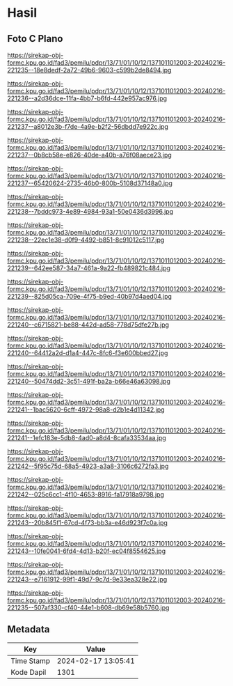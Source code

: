 # Hasil

## Foto C Plano

https://sirekap-obj-formc.kpu.go.id/fad3/pemilu/pdpr/13/71/01/10/12/1371011012003-20240216-221235--18e8dedf-2a72-49b6-9603-c599b2de8494.jpg

https://sirekap-obj-formc.kpu.go.id/fad3/pemilu/pdpr/13/71/01/10/12/1371011012003-20240216-221236--a2d36dce-11fa-4bb7-b6fd-442e957ac976.jpg

https://sirekap-obj-formc.kpu.go.id/fad3/pemilu/pdpr/13/71/01/10/12/1371011012003-20240216-221237--a8012e3b-f7de-4a9e-b2f2-56dbdd7e922c.jpg

https://sirekap-obj-formc.kpu.go.id/fad3/pemilu/pdpr/13/71/01/10/12/1371011012003-20240216-221237--0b8cb58e-e826-40de-a40b-a76f08aece23.jpg

https://sirekap-obj-formc.kpu.go.id/fad3/pemilu/pdpr/13/71/01/10/12/1371011012003-20240216-221237--65420624-2735-46b0-800b-5108d37148a0.jpg

https://sirekap-obj-formc.kpu.go.id/fad3/pemilu/pdpr/13/71/01/10/12/1371011012003-20240216-221238--7bddc973-4e89-4984-93a1-50e0436d3996.jpg

https://sirekap-obj-formc.kpu.go.id/fad3/pemilu/pdpr/13/71/01/10/12/1371011012003-20240216-221238--22ec1e38-d0f9-4492-b851-8c91012c5117.jpg

https://sirekap-obj-formc.kpu.go.id/fad3/pemilu/pdpr/13/71/01/10/12/1371011012003-20240216-221239--642ee587-34a7-461a-9a22-fb489821c484.jpg

https://sirekap-obj-formc.kpu.go.id/fad3/pemilu/pdpr/13/71/01/10/12/1371011012003-20240216-221239--825d05ca-709e-4f75-b9ed-40b97d4aed04.jpg

https://sirekap-obj-formc.kpu.go.id/fad3/pemilu/pdpr/13/71/01/10/12/1371011012003-20240216-221240--c6715821-be88-442d-ad58-778d75dfe27b.jpg

https://sirekap-obj-formc.kpu.go.id/fad3/pemilu/pdpr/13/71/01/10/12/1371011012003-20240216-221240--64412a2d-d1a4-447c-8fc6-f3e600bbed27.jpg

https://sirekap-obj-formc.kpu.go.id/fad3/pemilu/pdpr/13/71/01/10/12/1371011012003-20240216-221240--50474dd2-3c51-491f-ba2a-b66e46a63098.jpg

https://sirekap-obj-formc.kpu.go.id/fad3/pemilu/pdpr/13/71/01/10/12/1371011012003-20240216-221241--1bac5620-6cff-4972-98a8-d2b1e4d11342.jpg

https://sirekap-obj-formc.kpu.go.id/fad3/pemilu/pdpr/13/71/01/10/12/1371011012003-20240216-221241--1efc183e-5db8-4ad0-a8d4-8cafa33534aa.jpg

https://sirekap-obj-formc.kpu.go.id/fad3/pemilu/pdpr/13/71/01/10/12/1371011012003-20240216-221242--5f95c75d-68a5-4923-a3a8-3106c6272fa3.jpg

https://sirekap-obj-formc.kpu.go.id/fad3/pemilu/pdpr/13/71/01/10/12/1371011012003-20240216-221242--025c6cc1-4f10-4653-8916-fa17918a9798.jpg

https://sirekap-obj-formc.kpu.go.id/fad3/pemilu/pdpr/13/71/01/10/12/1371011012003-20240216-221243--20b845f1-67cd-4f73-bb3a-e46d923f7c0a.jpg

https://sirekap-obj-formc.kpu.go.id/fad3/pemilu/pdpr/13/71/01/10/12/1371011012003-20240216-221243--10fe0041-6fd4-4d13-b20f-ec04f8554625.jpg

https://sirekap-obj-formc.kpu.go.id/fad3/pemilu/pdpr/13/71/01/10/12/1371011012003-20240216-221243--e7161912-99f1-49d7-9c7d-9e33ea328e22.jpg

https://sirekap-obj-formc.kpu.go.id/fad3/pemilu/pdpr/13/71/01/10/12/1371011012003-20240216-221235--507af330-cf40-44e1-b608-db69e58b5760.jpg


## Metadata

| Key        | Value               |
| ---------- | ------------------- |
| Time Stamp | 2024-02-17 13:05:41 |
| Kode Dapil | 1301                |



